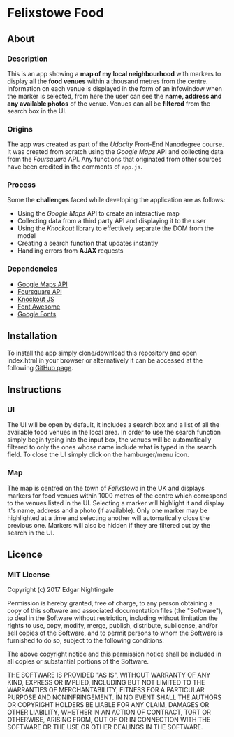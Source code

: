 # Felixstowe Food
## About
### Description
This is an app showing a **map of my local neighbourhood** with markers to display all the **food venues** within a thousand metres from the centre. Information on each venue is displayed in the form of an infowindow when the marker is selected, from here the user can see the **name, address and any available photos** of the venue. Venues can all be **filtered** from the search box in the UI.

### Origins
The app was created as part of the _Udacity_ Front-End Nanodegree course. It was created from scratch using the _Google Maps_ API and collecting data from the _Foursquare_ API. Any functions that originated from other sources have been credited in the comments of `app.js`.

### Process
Some the **challenges** faced while developing the application are as follows:
- Using the _Google Maps_ API to create an interactive map
- Collecting data from a third party API and displaying it to the user
- Using the _Knockout_ library to effectively separate the DOM from the model
- Creating a search function that updates instantly
- Handling errors from **AJAX** requests

### Dependencies
- [Google Maps API](https://developers.google.com/maps/)
- [Foursquare API](https://developer.foursquare.com/)
- [Knockout JS](http://knockoutjs.com/)
- [Font Awesome](http://fontawesome.io/)
- [Google Fonts](https://fonts.google.com/)

## Installation
To install the app simply clone/download this repository and open index.html in your browser or alternatively it can be accessed at the following [GitHub page](https://ifancyabroad.github.io/Neighbourhood-Map/).

## Instructions
### UI
The UI will be open by default, it includes a search box and a list of all the available food venues in the local area. In order to use the search function simply begin typing into the input box, the venues will be automatically filtered to only the ones whose name include what is typed in the search field. To close the UI simply click on the hamburger/menu icon.

### Map
The map is centred on the town of _Felixstowe_ in the UK and displays markers for food venues within 1000 metres of the centre which correspond to the venues listed in the UI. Selecting a marker will highlight it and display it's name, address and a photo (if available). Only one marker may be highlighted at a time and selecting another will automatically close the previous one. Markers will also be hidden if they are filtered out by the search in the UI.

## Licence
### MIT License

Copyright (c) 2017 Edgar Nightingale

Permission is hereby granted, free of charge, to any person obtaining a copy
of this software and associated documentation files (the "Software"), to deal
in the Software without restriction, including without limitation the rights
to use, copy, modify, merge, publish, distribute, sublicense, and/or sell
copies of the Software, and to permit persons to whom the Software is
furnished to do so, subject to the following conditions:

The above copyright notice and this permission notice shall be included in all
copies or substantial portions of the Software.

THE SOFTWARE IS PROVIDED "AS IS", WITHOUT WARRANTY OF ANY KIND, EXPRESS OR
IMPLIED, INCLUDING BUT NOT LIMITED TO THE WARRANTIES OF MERCHANTABILITY,
FITNESS FOR A PARTICULAR PURPOSE AND NONINFRINGEMENT. IN NO EVENT SHALL THE
AUTHORS OR COPYRIGHT HOLDERS BE LIABLE FOR ANY CLAIM, DAMAGES OR OTHER
LIABILITY, WHETHER IN AN ACTION OF CONTRACT, TORT OR OTHERWISE, ARISING FROM,
OUT OF OR IN CONNECTION WITH THE SOFTWARE OR THE USE OR OTHER DEALINGS IN THE
SOFTWARE.